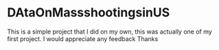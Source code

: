 # DAtaOnMassshootingsinUS
This is a simple project that I did on my own, this was actually one of my first project. I would appreciate any feedback Thanks
